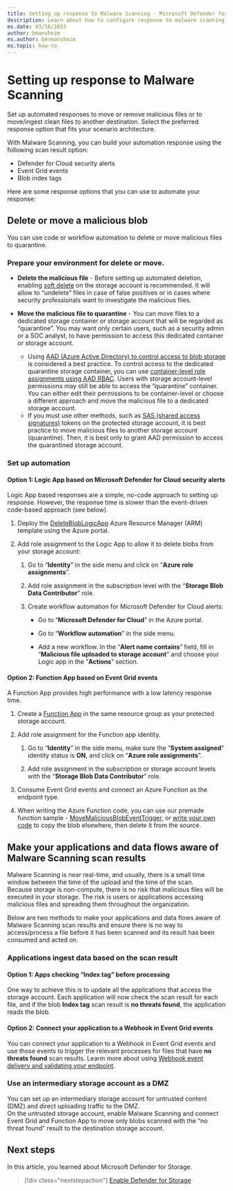 ```yaml
---
title: Setting up response to Malware Scanning - Microsoft Defender for Cloud
description: Learn about how to configure response to malware scanning to prevent harmful files from being uploaded to Azure Storage.
ms.date: 03/16/2023
author: bmansheim
ms.author: benmansheim
ms.topic: how-to
---
```


# Setting up response to Malware Scanning

Set up automated responses to move or remove malicious files or to move/ingest clean files to another destination. Select the preferred response option that fits your scenario architecture.  

With Malware Scanning, you can build your automation response using the following scan result option: 

- Defender for Cloud security alerts
- Event Grid events
- Blob index tags

Here are some response options that you can use to automate your response:

## Delete or move a malicious blob

You can use code or workflow automation to delete or move malicious files to quarantine.

### Prepare your environment for delete or move.

- **Delete the malicious file** - Before setting up automated deletion, enabling [soft delete](../storage/blobs/soft-delete-blob-overview.md) on the storage account is recommended. It will allow to “undelete” files in case of false positives or in cases where security professionals want to investigate the malicious files.

- **Move the malicious file to quarantine** - You can move files to a dedicated storage container or storage account that will be regarded as “quarantine”.
You may want only certain users, such as a security admin or a SOC analyst, to have permission to access this dedicated container or storage account.
    - Using [AAD (Azure Active Directory) to control access to blob storage](../storage/blobs/authorize-access-azure-active-directory.md) is considered a best practice. To control access to the dedicated quarantine storage container, you can use [container-level role assignments using AAD RBAC](../storage/blobs/authorize-access-azure-active-directory.md). Users with storage account-level permissions may still be able to access the “quarantine” container. You can either edit their permissions to be container-level or choose a different approach and move the malicious file to a dedicated storage account.
    - If you must use other methods, such as [SAS (shared access signatures)](../storage/common/storage-sas-overview.md) tokens on the protected storage account, it is best practice to move malicious files to another storage account (quarantine). Then, it is best only to grant AAD permission to access the quarantined storage account.

### Set up automation

#### Option 1: Logic App based on Microsoft Defender for Cloud security alerts

Logic App based responses are a simple, no-code approach to setting up response. However, the response time is slower than the event-driven code-based approach (see below).

1. Deploy the [DeleteBlobLogicApp](https://portal.azure.com/#create/Microsoft.Template/uri/https%3A%2F%2Fstorageantimalwareprev.blob.core.windows.net%2Fworkflows%2FDeleteBlobLogicApp-template.json****) Azure Resource Manager (ARM) template using the Azure portal.

1. Add role assignment to the Logic App to allow it to delete blobs from your storage account:
    1. Go to “**Identity**” in the side menu and click on “**Azure role assignments**”.
    1. Add role assignment in the subscription level with the “**Storage Blob Data Contributor**” role.
    1. Create workflow automation for Microsoft Defender for Cloud alerts:

        - Go to “**Microsoft Defender for Cloud**” in the Azure portal.
        
        - Go to “**Workflow automation**” in the side menu.
        
        - Add a new workflow. In the “**Alert name contains**” field, fill in “**Malicious file uploaded to storage account**” and choose your Logic app in the “**Actions**” section.

#### Option 2: Function App based on Event Grid events

A Function App provides high performance with a low latency response time.

1. Create a [Function App](../azure-functions/functions-overview.md) in the same resource group as your protected storage account.

1. Add role assignment for the Function app identity.

    1. Go to “**Identity**” in the side menu, make sure the “**System assigned**” identity status is **ON**, and click on “**Azure role assignments**”.

    1. Add role assignment in the subscription or storage account levels with the “**Storage Blob Data Contributor**” role.

1. Consume Event Grid events and connect an Azure Function as the endpoint type.

1. When writing the Azure Function code, you can use our premade function sample - [MoveMaliciousBlobEventTrigger](https://storageantimalwareprev.blob.core.windows.net/samples/MoveMaliciousBlobEventTrigger.cs), or [write your own code](../storage/blobs/storage-blob-copy.md) to copy the blob elsewhere, then delete it from the source.

## Make your applications and data flows aware of Malware Scanning scan results

Malware Scanning is near real-time, and usually, there is a small time window between the time of the upload and the time of the scan.  
Because storage is non-compute, there is no risk that malicious files will be executed in your storage. The risk is users or applications accessing malicious files and spreading them throughout the organization.

Below are two methods to make your applications and data flows aware of Malware Scanning scan results and ensure there is no way to access/process a file before it has been scanned and its result has been consumed and acted on.

### Applications ingest data based on the scan result

#### Option 1: Apps checking “Index tag” before processing

One way to achieve this is to update all the applications that access the storage account. Each application will now check the scan result for each file, and if the blob **Index tag** scan result is **no threats found**, the application reads the blob.

#### Option 2: Connect your application to a Webhook in Event Grid events

You can connect your application to a Webhook in Event Grid events and use those events to trigger the relevant processes for files that have **no threats found** scan results.
Learm more about using [Webhook event delivery and validating your endpoint](../event-grid/webhook-event-delivery.md).

### Use an intermediary storage account as a DMZ

You can set up an intermediary storage account for untrusted content (DMZ) and direct uploading traffic to the DMZ.  
On the untrusted storage account, enable Malware Scanning and connect Event Grid and Function App to move only blobs scanned with the “no threat found” result to the destination storage account.


## Next steps

In this article, you learned about Microsoft Defender for Storage.

> [!div class="nextstepaction"]
> [Enable Defender for Storage](enable-enhanced-security.md)
